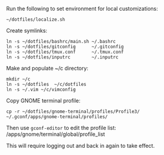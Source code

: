 Run the following to set environment for local customizations:

    ~/dotfiles/localize.sh

Create symlinks:

    ln -s ~/dotfiles/bashrc/main.sh ~/.bashrc
    ln -s ~/dotfiles/gitconfig      ~/.gitconfig
    ln -s ~/dotfiles/tmux.conf      ~/.tmux.conf
    ln -s ~/dotfiles/inputrc        ~/.inputrc

Make and populate ~/c directory:

    mkdir ~/c
    ln -s ~/dotfiles  ~/c/dotfiles
    ln -s ~/.vim ~/c/vimconfig

Copy GNOME terminal profile:

    cp -r ~/dotfiles/gnome-terminal/profiles/Profile3/ ~/.gconf/apps/gnome-terminal/profiles/

Then use `gconf-editor` to edit the profile list: /apps/gnome/terminal/global/profile_list

This will require logging out and back in again to take effect.
